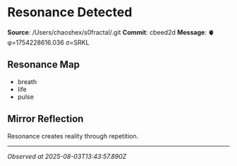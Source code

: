 # Resonance Detected

**Source**: /Users/chaoshex/s0fractal/.git
**Commit**: cbeed2d
**Message**: 🫀 φ=1754228616.036 σ=SRKL 

## Resonance Map
- breath
- life
- pulse

## Mirror Reflection
Resonance creates reality through repetition.

---
*Observed at 2025-08-03T13:43:57.890Z*
